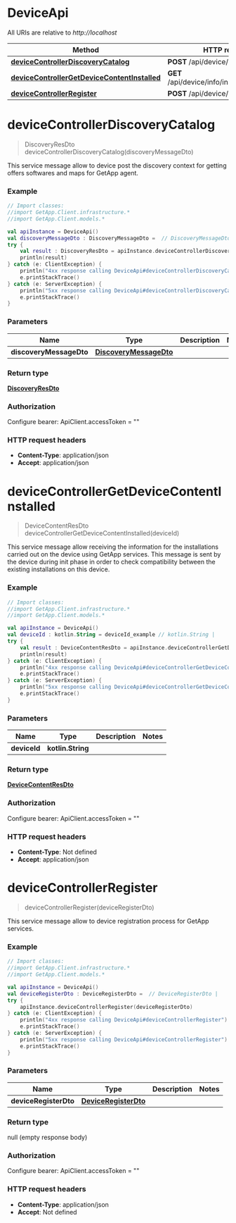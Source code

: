 # DeviceApi

All URIs are relative to *http://localhost*

Method | HTTP request | Description
------------- | ------------- | -------------
[**deviceControllerDiscoveryCatalog**](DeviceApi.md#deviceControllerDiscoveryCatalog) | **POST** /api/device/discover | 
[**deviceControllerGetDeviceContentInstalled**](DeviceApi.md#deviceControllerGetDeviceContentInstalled) | **GET** /api/device/info/installed/{deviceId} | 
[**deviceControllerRegister**](DeviceApi.md#deviceControllerRegister) | **POST** /api/device/register | 


<a id="deviceControllerDiscoveryCatalog"></a>
# **deviceControllerDiscoveryCatalog**
> DiscoveryResDto deviceControllerDiscoveryCatalog(discoveryMessageDto)



This service message allow to device post the discovery context for getting offers softwares and maps for GetApp agent. 

### Example
```kotlin
// Import classes:
//import GetApp.Client.infrastructure.*
//import GetApp.Client.models.*

val apiInstance = DeviceApi()
val discoveryMessageDto : DiscoveryMessageDto =  // DiscoveryMessageDto | 
try {
    val result : DiscoveryResDto = apiInstance.deviceControllerDiscoveryCatalog(discoveryMessageDto)
    println(result)
} catch (e: ClientException) {
    println("4xx response calling DeviceApi#deviceControllerDiscoveryCatalog")
    e.printStackTrace()
} catch (e: ServerException) {
    println("5xx response calling DeviceApi#deviceControllerDiscoveryCatalog")
    e.printStackTrace()
}
```

### Parameters

Name | Type | Description  | Notes
------------- | ------------- | ------------- | -------------
 **discoveryMessageDto** | [**DiscoveryMessageDto**](DiscoveryMessageDto.md)|  |

### Return type

[**DiscoveryResDto**](DiscoveryResDto.md)

### Authorization


Configure bearer:
    ApiClient.accessToken = ""

### HTTP request headers

 - **Content-Type**: application/json
 - **Accept**: application/json

<a id="deviceControllerGetDeviceContentInstalled"></a>
# **deviceControllerGetDeviceContentInstalled**
> DeviceContentResDto deviceControllerGetDeviceContentInstalled(deviceId)



This service message allow receiving the information for the installations carried out on the device using GetApp services. This message is sent by the device during init phase in order to check compatibility between the existing installations on this device.

### Example
```kotlin
// Import classes:
//import GetApp.Client.infrastructure.*
//import GetApp.Client.models.*

val apiInstance = DeviceApi()
val deviceId : kotlin.String = deviceId_example // kotlin.String | 
try {
    val result : DeviceContentResDto = apiInstance.deviceControllerGetDeviceContentInstalled(deviceId)
    println(result)
} catch (e: ClientException) {
    println("4xx response calling DeviceApi#deviceControllerGetDeviceContentInstalled")
    e.printStackTrace()
} catch (e: ServerException) {
    println("5xx response calling DeviceApi#deviceControllerGetDeviceContentInstalled")
    e.printStackTrace()
}
```

### Parameters

Name | Type | Description  | Notes
------------- | ------------- | ------------- | -------------
 **deviceId** | **kotlin.String**|  |

### Return type

[**DeviceContentResDto**](DeviceContentResDto.md)

### Authorization


Configure bearer:
    ApiClient.accessToken = ""

### HTTP request headers

 - **Content-Type**: Not defined
 - **Accept**: application/json

<a id="deviceControllerRegister"></a>
# **deviceControllerRegister**
> deviceControllerRegister(deviceRegisterDto)



This service message allow to device registration process for GetApp services.

### Example
```kotlin
// Import classes:
//import GetApp.Client.infrastructure.*
//import GetApp.Client.models.*

val apiInstance = DeviceApi()
val deviceRegisterDto : DeviceRegisterDto =  // DeviceRegisterDto | 
try {
    apiInstance.deviceControllerRegister(deviceRegisterDto)
} catch (e: ClientException) {
    println("4xx response calling DeviceApi#deviceControllerRegister")
    e.printStackTrace()
} catch (e: ServerException) {
    println("5xx response calling DeviceApi#deviceControllerRegister")
    e.printStackTrace()
}
```

### Parameters

Name | Type | Description  | Notes
------------- | ------------- | ------------- | -------------
 **deviceRegisterDto** | [**DeviceRegisterDto**](DeviceRegisterDto.md)|  |

### Return type

null (empty response body)

### Authorization


Configure bearer:
    ApiClient.accessToken = ""

### HTTP request headers

 - **Content-Type**: application/json
 - **Accept**: Not defined

